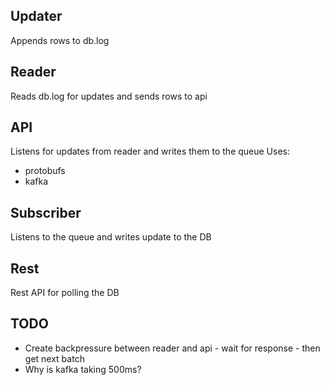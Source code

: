 ## Updater

Appends rows to db.log

## Reader

Reads db.log for updates and sends rows to api

## API

Listens for updates from reader and writes them to the queue
Uses:

* protobufs
* kafka

## Subscriber

Listens to the queue and writes update to the DB

## Rest

Rest API for polling the DB

## TODO

* Create backpressure between reader and api - wait for response - then get next batch
* Why is kafka taking 500ms?
